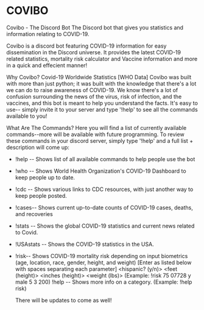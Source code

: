# COVIBO


Covibo - The Discord Bot
The Discord bot that gives you statistics and information relating to COVID-19.

Covibo is a discord bot featuring COVID-19 information for easy dissemination in the Discord universe. It provides the latest COVID-19 related statistics, mortality risk calculator and Vaccine information and more in a quick and effecient manner!


Why Covibo?
Covid-19 Worldwide Statistics [WHO Data]
Covibo was built with more than just python; it was built with the knowledge that there's a lot we can do to raise awareness of COVID-19. We know there's a lot of confusion surrounding the news of the virus, risk of infection, and the vaccines, and this bot is meant to help you understand the facts. It's easy to use-- simply invite it to your server and type '!help' to see all the commands available to you!

What Are The Commands?
Here you will find a list of currently available commands--more will be available with future programming. To review these commands in your discord server, simply type '!help' and a full list + description will come up:
- !help --          Shows list of all available commands to help people use the bot
- !who --          Shows World Health Organization's COVID-19 Dashboard to keep people up to date.
- !cdc --           Shows various links to CDC resources, with just another way to keep people posted.
- !cases--         Shows current up-to-date counts of COVID-19 cases, deaths, and recoveries
- !stats --         Shows the global COVID-19 statistics and current news related to Covid.
- !USAstats -- Shows the COVID-19 statistics in the USA.
- !risk--           Shows COVID-19 mortality risk depending on input biometrics (age, location, race, gender, height, 
                      and weight) [Enter as listed below with spaces separating each parameter]
                      <age> <zip code> <hispanic? (y/n)> <gender> <feet (height)> <inches (height)> <weight (lbs)>
                     (Example: !risk 75 07728 y male 5 3 200)
!help<category> --  Shows more info on a category. (Example: !help risk)
  
  There will be updates to come as well!
